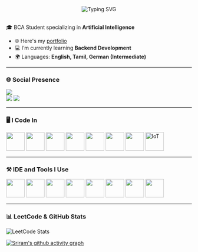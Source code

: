 <div align="center">
  <img src="https://readme-typing-svg.demolab.com?font=Fira+Code&weight=700&size=40&duration=4000&pause=1000&color=006400&center=true&vCenter=true&width=1400&lines=Hi+there%2C+I'm+SRIRAM+%F0%9F%91%8B;A+passionate+Coder%2C+Developer%2C+and+Tech+Enthusiast" alt="Typing SVG" />
</div>
<br>
 

🎓 BCA Student specializing in **Artificial Intelligence**  
* 🌐 Here's my [portfolio](https://sriram-portfolio-08.lovable.app/)  
* 💻 I’m currently learning **Backend Development**  
* 🌍 Languages: **English, Tamil, German (Intermediate)**  

---

### 🌐 Social Presence  
[<img src="https://img.shields.io/badge/LinkedIn-0077B5?style=for-the-badge&logo=linkedin&logoColor=white" />](https://www.linkedin.com/in/sriram-y-2246192b1?lipi=urn%3Ali%3Apage%3Ad_flagship3_profile_view_base_contact_details%3Bh6dEW%2BJCTtueRPQ3OSEAVA%3D%3D)  
[<img src="https://img.shields.io/badge/Instagram-d62976?style=for-the-badge&logo=instagram&logoColor=white" />](https://www.instagram.com/ram_._s?igsh=MWQ1dGV0MGs4ZXYzeA%3D%3D&utm_source=qr) 
[<img src="https://img.shields.io/badge/Gmail-D14836?style=for-the-badge&logo=gmail&logoColor=white" />](sriram8248196342@gmail.com) 

---

### 🖥️ I Code In  

 
<p>
<img height="50" width="50" src="https://img.icons8.com/color/48/000000/python.png"/>  
<img height="50" width="50" src="https://img.icons8.com/color/48/000000/java-coffee-cup-logo.png"/>  
<img height="50" width="50" src="https://img.icons8.com/color/48/000000/html-5.png"/>  
<img height="50" width="50" src="https://img.icons8.com/color/48/000000/css3.png"/>  
<img height="50" width="50" src="https://img.icons8.com/color/48/000000/javascript.png"/>  
<img height="50" width="50" src="https://img.icons8.com/color/48/000000/react-native.png"/>    
<img height="50" width="50" src="https://img.icons8.com/color/48/000000/mysql-logo.png"/>        
<img height="50" width="50" src="https://img.icons8.com/external-flat-juicy-fish/60/external-iot-internet-of-things-flat-flat-juicy-fish.png" title="IoT"/>  
</p>
 



---

### ⚒️ IDE and Tools I Use  
<p>
<img height="50" width="50" src="https://img.icons8.com/color/48/000000/visual-studio-code-2019.png"/>  
<img height="50" width="50" src="https://img.icons8.com/color/48/000000/pycharm.png"/>  
<img height="50" width="50" src="https://img.icons8.com/color/50/000000/git.png"/>  
<img height="50" width="50" src="https://img.icons8.com/dusk/64/000000/anaconda.png"/>  
<img height="50" width="50" src="https://img.icons8.com/officel/480/null/java-eclipse.png"/>  
<img height="50" width="50" src="https://img.icons8.com/color/480/null/notion--v1.png"/>  
<img height="50" width="50" src="https://img.icons8.com/color/48/000000/figma--v1.png"/>  
<img height="50" src="https://img.shields.io/badge/Netlify-00C7B7?style=for-the-badge&logo=netlify&logoColor=white"/>  
</p>

---

### 📊 LeetCode & GitHub Stats  

![LeetCode Stats](https://leetcard.jacoblin.cool/Sriram042005?theme=dark&font=Nanum%20Myeongjo&ext=heatmap&site=cn)  

[![Sriram's github activity graph](https://github-readme-activity-graph.vercel.app/graph?username=Sriram042005&bg_color=293036&color=ffffff&line=9ecbff&point=f97583&area=true&hide_border=true)](https://github.com/ashutosh00710/github-readme-activity-graph)  
